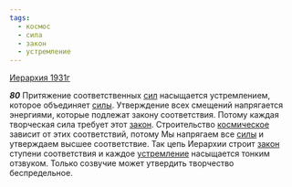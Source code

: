 ```yaml
---
tags:
  - космос
  - сила
  - закон
  - устремление
---
```


[Иерархия 1931г](https://127.0.0.1:4002/agni/1931)

___80___
Притяжение соответственных [сил](../../../tags/#сила) насыщается устремлением, которое объединяет [силы](../../../tags/#сила). Утверждение всех смещений напрягается энергиями, которые подлежат закону соответствия. Потому каждая творческая сила требует этот [закон](../../../tags/#закон). Строительство [космическое](../../../tags/#космос) зависит от этих соответствий, потому Мы напрягаем все [силы](../../../tags/#сила) и утверждаем высшее соответствие. Так цепь Иерархии строит [закон](../../../tags/#закон) ступени соответствия и каждое [устремление](../../../tags/#устремление) насыщается тонким отзвуком. Только созвучие может утвердить творчество беспредельное.   

